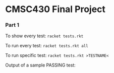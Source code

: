 # CMSC430 Final Project

### Part 1

To show every test: `racket tests.rkt`

To run every test: `racket tests.rkt all`

To run specific test: `racket tests.rkt >TESTNAME<`

Output of a sample PASSING test: 


